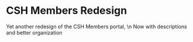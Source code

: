 CSH Members Redesign
====================
Yet another redesign of the CSH Members portal, \n
Now with descriptions and better organization
